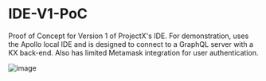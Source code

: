 # IDE-V1-PoC
Proof of Concept for Version 1 of ProjectX's IDE. For demonstration, uses the Apollo local IDE and is designed to connect to a GraphQL server with a KX back-end. Also has limited Metamask integration for user authentication.

![image](https://user-images.githubusercontent.com/36472478/177801974-b598d3bb-8232-4207-9634-8800abd2f3aa.png)
